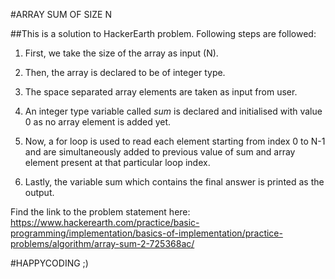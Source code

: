 #ARRAY SUM OF SIZE N

##This is a solution to HackerEarth problem. Following steps are followed:

1. First, we take the size of the array as input (N).

2. Then, the array is declared to be of integer type.

3. The space separated array elements are taken as input from user.

4. An integer type variable called *sum* is declared and initialised with value 0 as no array element is added yet.

5. Now, a for loop is used to read each element starting from index 0 to N-1 and are simultaneously added to previous value of sum and array element present at that particular loop index.

6. Lastly, the variable sum which contains the final answer is printed as the output.

Find the link to the problem statement here: https://www.hackerearth.com/practice/basic-programming/implementation/basics-of-implementation/practice-problems/algorithm/array-sum-2-725368ac/

#HAPPYCODING ;)
